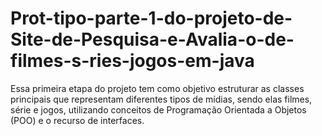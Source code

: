 # Prot-tipo-parte-1-do-projeto-de-Site-de-Pesquisa-e-Avalia-o-de-filmes-s-ries-jogos-em-java
Essa primeira etapa do projeto tem como objetivo estruturar as classes principais que representam diferentes tipos de mídias, sendo elas filmes, série e jogos, utilizando conceitos de Programação Orientada a Objetos (POO) e o recurso de interfaces.

